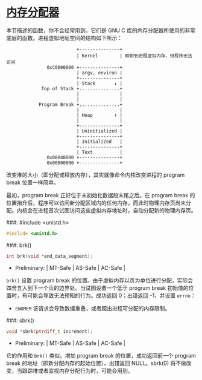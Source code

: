 # [内存分配器](https://www.gnu.org/software/libc/manual/html_node/Resizing-the-Data-Segment.html#Resizing-the-Data-Segment)

本节描述的函数，你不会经常用到。它们是 GNU C 库的内存分配器所使用的非常底层的函数。进程虚拟地址空间的结构如下所示：

```?
                          +---------------+
                          | Kernel        | 映射到进程虚拟内存，但程序无法访问
               0xC0000000 +---------------+
                          | argv, environ |
                          +---------------+
                          | Stack       ↓ | 
             Top of Stack +...............+
                          |               |
                          |               | 
            Program Break +...............+
                          |               |
                          | Heap        ↑ |
                          |               |
                          +---------------+
                          | Uninitialized |
                          +---------------+
                          | Initialized   | 
                          +---------------+
                          | Text          | 
               0x08048000 +---------------+
               0x00000000 +---------------+
```

改变堆的大小（即分配或释放内存），其实就像命令内核改变进程的 program break 位置一样简单。

最初，program break 正好位于未初始化数据段末尾之后。在 program break 的位置抬升后，程序可以访问新分配区域内的任何内存，而此时物理内存页尚未分配。内核会在进程首次试图访问这些虚拟内存地址时，自动分配新的物理内存页。

###: #include &lt;unistd.h&gt;

```c
#include <unistd.h>
```

###: brk()

```c
int brk(void *end_data_segment);
```

* Preliminary: | MT-Safe | AS-Safe | AC-Safe |

`brk()` 设置 program break 的位置。由于虚拟内存以页为单位进行分配，实际会四舍五入到下一个页的边界处。当试图设置一个低于 program break 初始值的位置时，有可能会导致无法预知的行为。成功返回 0；出错返回 -1，并设置 `errno`：

* `ENOMEM` 该请求会导致数据重叠，或者超出进程可分配的内存限制。

###: sbrk()

```c
void *sbrk(ptrdiff_t increment);
```

* Preliminary: | MT-Safe | AS-Safe | AC-Safe |

它的作用和 `brk()` 类似。增加 program break 的位置，成功返回前一个 program break 的地址（即新分配内存的起始位置），出错返回 NULL。sbrk(0) 将不做改变，当跟踪堆或者监视内存分配行为时，可能会用到。

